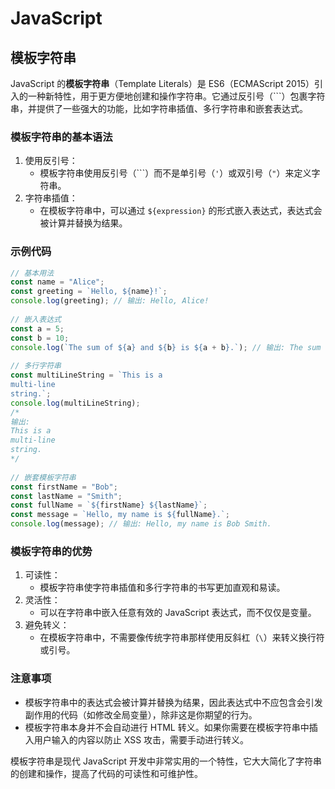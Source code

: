 # JavaScript



## 模板字符串

JavaScript 的**模板字符串**（Template Literals）是 ES6（ECMAScript 2015）引入的一种新特性，用于更方便地创建和操作字符串。它通过反引号（```）包裹字符串，并提供了一些强大的功能，比如字符串插值、多行字符串和嵌套表达式。

### 模板字符串的基本语法

1. 使用反引号：
   - 模板字符串使用反引号（```）而不是单引号（`'`）或双引号（`"`）来定义字符串。
2. 字符串插值：
   - 在模板字符串中，可以通过 `${expression}` 的形式嵌入表达式，表达式会被计算并替换为结果。

### 示例代码

```javascript
// 基本用法
const name = "Alice";
const greeting = `Hello, ${name}!`;
console.log(greeting); // 输出: Hello, Alice!
 
// 嵌入表达式
const a = 5;
const b = 10;
console.log(`The sum of ${a} and ${b} is ${a + b}.`); // 输出: The sum of 5 and 10 is 15.
 
// 多行字符串
const multiLineString = `This is a
multi-line
string.`;
console.log(multiLineString);
/*
输出:
This is a
multi-line
string.
*/
 
// 嵌套模板字符串
const firstName = "Bob";
const lastName = "Smith";
const fullName = `${firstName} ${lastName}`;
const message = `Hello, my name is ${fullName}.`;
console.log(message); // 输出: Hello, my name is Bob Smith.
```

### 模板字符串的优势

1. 可读性：
   - 模板字符串使字符串插值和多行字符串的书写更加直观和易读。
2. 灵活性：
   - 可以在字符串中嵌入任意有效的 JavaScript 表达式，而不仅仅是变量。
3. 避免转义：
   - 在模板字符串中，不需要像传统字符串那样使用反斜杠（`\`）来转义换行符或引号。

### 注意事项

- 模板字符串中的表达式会被计算并替换为结果，因此表达式中不应包含会引发副作用的代码（如修改全局变量），除非这是你期望的行为。
- 模板字符串本身并不会自动进行 HTML 转义。如果你需要在模板字符串中插入用户输入的内容以防止 XSS 攻击，需要手动进行转义。

模板字符串是现代 JavaScript 开发中非常实用的一个特性，它大大简化了字符串的创建和操作，提高了代码的可读性和可维护性。